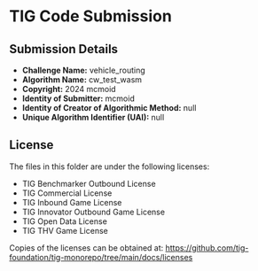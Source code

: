# TIG Code Submission

## Submission Details

* **Challenge Name:** vehicle_routing
* **Algorithm Name:** cw_test_wasm
* **Copyright:** 2024 mcmoid
* **Identity of Submitter:** mcmoid
* **Identity of Creator of Algorithmic Method:** null
* **Unique Algorithm Identifier (UAI):** null

## License

The files in this folder are under the following licenses:
* TIG Benchmarker Outbound License
* TIG Commercial License
* TIG Inbound Game License
* TIG Innovator Outbound Game License
* TIG Open Data License
* TIG THV Game License

Copies of the licenses can be obtained at:
https://github.com/tig-foundation/tig-monorepo/tree/main/docs/licenses